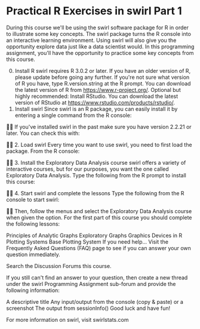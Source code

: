 # Practical R Exercises in swirl Part 1
During this course we'll be using the swirl software package for R in order to illustrate some key concepts. The swirl package turns the R console into an interactive learning environment. Using swirl will also give you the opportunity explore data just like a data scientist would. In this programming assignment, you'll have the opportunity to practice some key concepts from this course.

0. Install R
swirl requires R 3.0.2 or later. If you have an older version of R, please update before going any further. If you're not sure what version of R you have, type R.version.string at the R prompt. You can download the latest version of R from https://www.r-project.org/.
Optional but highly recommended: Install RStudio. You can download the latest version of RStudio at https://www.rstudio.com/products/rstudio/.
1. Install swirl
Since swirl is an R package, you can easily install it by entering a single command from the R console:


If you've installed swirl in the past make sure you have version 2.2.21 or later. You can check this with:


2. Load swirl
Every time you want to use swirl, you need to first load the package. From the R console:


3. Install the Exploratory Data Analysis course
swirl offers a variety of interactive courses, but for our purposes, you want the one called Exploratory Data Analysis. Type the following from the R prompt to install this course:


4. Start swirl and complete the lessons
Type the following from the R console to start swirl:


Then, follow the menus and select the Exploratory Data Analysis course when given the option. For the first part of this course you should complete the following lessons:

Principles of Analytic Graphs
Exploratory Graphs
Graphics Devices in R
Plotting Systems
Base Plotting System
If you need help...
Visit the Frequently Asked Questions (FAQ) page to see if you can answer your own question immediately.

Search the Discussion Forums this course.

If you still can't find an answer to your question, then create a new thread under the swirl Programming Assignment sub-forum and provide the following information:

A descriptive title
Any input/output from the console (copy & paste) or a screenshot
The output from sessionInfo()
Good luck and have fun!

For more information on swirl, visit swirlstats.com

